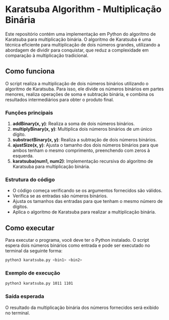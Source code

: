 
# Karatsuba Algorithm - Multiplicação Binária

Este repositório contém uma implementação em Python do algoritmo de Karatsuba para multiplicação binária. O algoritmo de Karatsuba é uma técnica eficiente para multiplicação de dois números grandes, utilizando a abordagem de dividir para conquistar, que reduz a complexidade em comparação à multiplicação tradicional.

## Como funciona

O script realiza a multiplicação de dois números binários utilizando o algoritmo de Karatsuba. Para isso, ele divide os números binários em partes menores, realiza operações de soma e subtração binária, e combina os resultados intermediários para obter o produto final.

### Funções principais

1. **addBinary(x, y)**: Realiza a soma de dois números binários.
2. **multiplyBinary(x, y)**: Multiplica dois números binários de um único dígito.
3. **substractBinary(x, y)**: Realiza a subtração de dois números binários.
4. **ajustSize(x, y)**: Ajusta o tamanho dos dois números binários para que ambos tenham o mesmo comprimento, preenchendo com zeros à esquerda.
5. **karatsuba(num1, num2)**: Implementação recursiva do algoritmo de Karatsuba para multiplicação binária.

### Estrutura do código

- O código começa verificando se os argumentos fornecidos são válidos.
- Verifica se as entradas são números binários.
- Ajusta os tamanhos das entradas para que tenham o mesmo número de dígitos.
- Aplica o algoritmo de Karatsuba para realizar a multiplicação binária.

## Como executar

Para executar o programa, você deve ter o Python instalado. O script espera dois números binários como entrada e pode ser executado no terminal da seguinte forma:

```bash
python3 karatsuba.py <bin1> <bin2>
```

### Exemplo de execução

```bash
python3 karatsuba.py 1011 1101
```

### Saída esperada

O resultado da multiplicação binária dos números fornecidos será exibido no terminal.